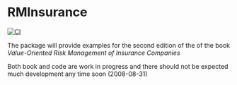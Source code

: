 # RMInsurance

[![CI](https://github.com/mkriele/RMInsurance.jl/workflows/CI/badge.svg)](https://github.com/mkriele/RMInsurance.jl/actions)


The package will provide examples for the second edition of the of the book _Value-Oriented Risk Management of Insurance Companies_

Both book and code are work in progress and there should not be expected much development any time soon (2008-08-31)
